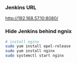 ### Jenkins URL
http://192.168.57.10:8080/


### Hide Jenkins behind ngnix

```bash
# install nginx
sudo yum install epel-release
sudo yum install nginx
sudo systemctl start nginx
```